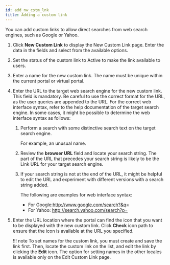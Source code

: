 ```yaml
---
id: add_nw_cstm_lnk
title: Adding a custom link
---
```





You can add custom links to allow direct searches from web search engines, such as Google or Yahoo.

1.  Click **New Custom Link** to display the New Custom Link page. Enter the data in the fields and select from the available options.

2.  Set the status of the custom link to Active to make the link available to users.

3.  Enter a name for the new custom link. The name must be unique within the current portal or virtual portal.

4.  Enter the URL to the target web search engine for the new custom link. This field is mandatory. Be careful to use the correct format for the URL, as the user queries are appended to the URL. For the correct web interface syntax, refer to the help documentation of the target search engine. In some cases, it might be possible to determine the web interface syntax as follows:

    1.  Perform a search with some distinctive search text on the target search engine.

        For example, an unusual name.

    2.  Review the **browser URL** field and locate your search string. The part of the URL that precedes your search string is likely to be the Link URL for your target search engine.

    3.  If your search string is not at the end of the URL, it might be helpful to edit the URL and experiment with different versions with a search string added.

        The following are examples for web interface syntax:

        -   For Google:http://www.google.com/search?&q=
        -   For Yahoo: http://search.yahoo.com/search?p=
        
5.  Enter the URL location where the portal can find the icon that you want to be displayed with the new custom link. Click **Check** icon path to ensure that the icon is available at the URL you specified.

    !!! note
        To set names for the custom link, you must create and save the link first. Then, locate the custom link on the list, and edit the link by clicking the **Edit** icon. The option for setting names in the other locales is available only on the Edit Custom Link page.


